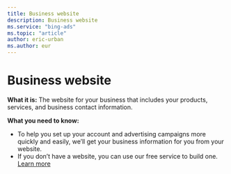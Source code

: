 ```yaml
---
title: Business website
description: Business website
ms.service: "bing-ads"
ms.topic: "article"
author: eric-urban
ms.author: eur
---
```


# Business website

**What it is:**  The website for your business that includes your products, services, and business contact information.

**What you need to know:**
- To help you set up your account and advertising campaigns more quickly and easily, we’ll get your business information for you from your website.
- If you don’t have a website, you can use our free service to build one. [Learn more](../hlp_DMC_CONC_Website_GettingStarted.md)


